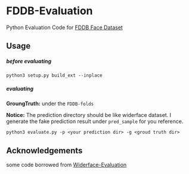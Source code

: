 # FDDB-Evaluation
Python Evaluation Code for [FDDB Face Dataset](http://vis-www.cs.umass.edu/fddb/results.html)


## Usage


##### before evaluating 

````
python3 setup.py build_ext --inplace
````

##### evaluating

**GroungTruth:** under the `FDDB-folds`

**Notice:** 
The prediction directory should be like widerface dataset.
 I generate the fake prediction result under `pred_sample` for you reference.


````
python3 evaluate.py -p <your prediction dir> -g <groud truth dir>
````

## Acknowledgements

some code borrowed from [Widerface-Evaluation](https://github.com/wondervictor/WiderFace-Evaluation)

